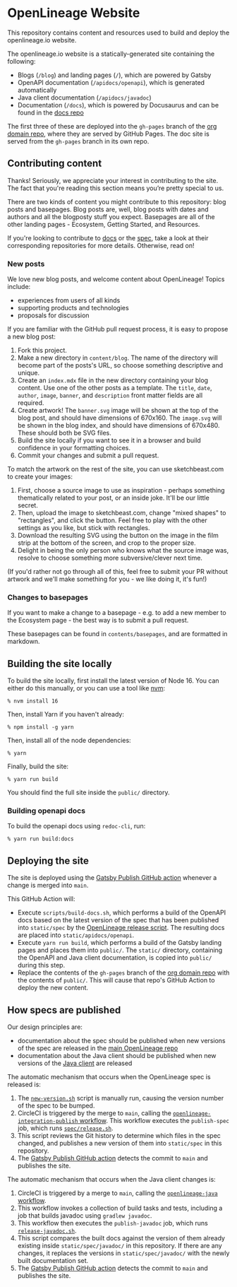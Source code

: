 # OpenLineage Website

This repository contains content and resources used to build and deploy the openlineage.io website.

The openlineage.io website is a statically-generated site containing the following:
* Blogs (`/blog`) and landing pages (`/`), which are powered by Gatsby
* OpenAPI documentation (`/apidocs/openapi`), which is generated automatically
* Java client documentation (`/apidocs/javadoc`)
* Documentation (`/docs`), which is powered by Docusaurus and can be found in the [docs repo](https://github.com/OpenLineage/docs)

The first three of these are deployed into the `gh-pages` branch of the [org domain repo](https://github.com/OpenLineage/OpenLineage.github.io), where they are served by GitHub Pages. The doc site is served from the `gh-pages` branch in its own repo. 

## Contributing content

Thanks! Seriously, we appreciate your interest in contributing to the site. The fact that you're reading this section means you’re pretty special to us.

There are two kinds of content you might contribute to this repository: blog posts and basepages. Blog posts are, well, blog posts with dates and authors and all the blogposty stuff you expect. Basepages are all of the other landing pages - Ecosystem, Getting Started, and Resources.

If you're looking to contribute to [docs](https://github.com/OpenLineage/docs) or the [spec](https://github.com/OpenLineage/OpenLineage), take a look at their corresponding repositories for more details. Otherwise, read on!

### New posts

We love new blog posts, and welcome content about OpenLineage! Topics include:
* experiences from users of all kinds
* supporting products and technologies
* proposals for discussion

If you are familiar with the GitHub pull request process, it is easy to propose a new blog post:

1. Fork this project.
2. Make a new directory in `content/blog`. The name of the directory will become part of the posts's URL, so choose something descriptive and unique.
2. Create an `index.mdx` file in the new directory containing your blog content. Use one of the other posts as a template. The `title`, `date`, `author`, `image`, `banner`, and `description` front matter fields are all required.
3. Create artwork! The `banner.svg` image will be shown at the top of the blog post, and should have dimensions of 670x160. The `image.svg` will be shown in the blog index, and should have dimensions of 670x480. These should both be SVG files.
4. Build the site locally if you want to see it in a browser and build confidence in your formatting choices.
5. Commit your changes and submit a pull request. 

To match the artwork on the rest of the site, you can use sketchbeast.com to create your images:

1. First, choose a source image to use as inspiration - perhaps something thematically related to your post, or an inside joke. It'll be our little secret.
2. Then, upload the image to sketchbeast.com, change "mixed shapes" to "rectangles", and click the button. Feel free to play with the other settings as you like, but stick with rectangles.
3. Download the resulting SVG using the button on the image in the film strip at the bottom of the screen, and crop to the proper size.
4. Delight in being the only person who knows what the source image was, resolve to choose something more subversive/clever next time.

(If you'd rather not go through all of this, feel free to submit your PR without artwork and we'll make something for you - we like doing it, it's fun!) 

### Changes to basepages

If you want to make a change to a basepage - e.g. to add a new member to the Ecosystem page - the best way is to submit a pull request.

These basepages can be found in `contents/basepages`, and are formatted in markdown.

## Building the site locally

To build the site locally, first install the latest version of Node 16. You can either do this manually, or you can use a tool like [nvm](https://github.com/nvm-sh/nvm):

```
% nvm install 16
```

Then, install Yarn if you haven't already:

```
% npm install -g yarn
```

Then, install all of the node dependencies:

```
% yarn
```

Finally, build the site:

```
% yarn run build
```

You should find the full site inside the `public/` directory.

### Building openapi docs

To build the openapi docs using `redoc-cli`, run:

```
% yarn run build:docs
```

## Deploying the site
The site is deployed using the [Gatsby Publish GitHub action](https://github.com/OpenLineage/website/blob/main/.github/workflows/deploy.yml) whenever a change is merged into `main`. 

This GitHub Action will:
* Execute `scripts/build-docs.sh`, which performs a build of the OpenAPI docs based on the latest version of the spec that has been published into `static/spec` by the [OpenLineage release script](https://github.com/OpenLineage/OpenLineage/blob/main/spec/release.sh). The resulting docs are placed into `static/apidocs/openapi`.
* Execute `yarn run build`, which performs a build of the Gatsby landing pages and places them into `public/`. The `static/` directory, containing the OpenAPI and Java client documentation, is copied into `public/` during this step.
* Replace the contents of the `gh-pages` branch of the [org domain repo](https://github.com/OpenLineage/OpenLineage.github.io) with the contents of `public/`. This will cause that repo's GitHub Action to deploy the new content.

## How specs are published
Our design principles are:
* documentation about the spec should be published when new versions of the spec are released in the [main OpenLineage repo](https://github.com/OpenLineage/OpenLineage)
* documentation about the Java client should be published when new versions of the [Java client](https://github.com/OpenLineage/OpenLineage/tree/main/client/java) are released

The automatic mechanism that occurs when the OpenLineage spec is released is:
1. The [`new-version.sh`](https://github.com/OpenLineage/OpenLineage/blob/main/new-version.sh) script is manually run, causing the version number of the spec to be bumped.
2. CircleCI is triggered by the merge to `main`, calling the [`openlineage-integration-publish` workflow](https://github.com/OpenLineage/OpenLineage/blob/main/.circleci/workflows/openlineage-integration-publish.yml). This workflow executes the `publish-spec` job, which runs [`spec/release.sh`](https://github.com/OpenLineage/OpenLineage/blob/main/spec/release.sh).
3. This script reviews the Git history to determine which files in the spec changed, and publishes a new version of them into `static/spec` in this repository.
4. The [Gatsby Publish GitHub action](https://github.com/OpenLineage/website/blob/main/.github/workflows/deploy.yml) detects the commit to `main` and publishes the site.

The automatic mechanism that occurs when the Java client changes is:
1. CircleCI is triggered by a merge to `main`, calling the [`openlineage-java` workflow](https://github.com/OpenLineage/OpenLineage/blob/main/.circleci/workflows/openlineage-java.yml). 
2. This workflow invokes a collection of build tasks and tests, including a job that builds javadoc using `gradlew javadoc`.
3. This workflow then executes the `publish-javadoc` job, which runs [`release-javadoc.sh`](https://github.com/OpenLineage/OpenLineage/blob/main/client/java/release-javadoc.sh).
4. This script compares the built docs against the version of them already existing inside `static/spec/javadoc/` in this repository. If there are any changes, it replaces the versions in `static/spec/javadoc/` with the newly built documentation set.
5. The [Gatsby Publish GitHub action](https://github.com/OpenLineage/website/blob/main/.github/workflows/deploy.yml) detects the commit to `main` and publishes the site.

